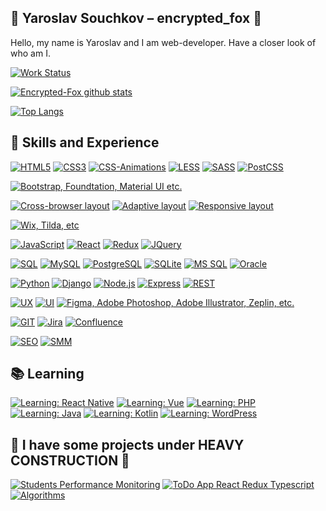 ## 	:fox_face: Yaroslav Souchkov – encrypted_fox :fox_face:

Hello, my name is Yaroslav and I am web-developer. Have a closer look of who am I.

[![Work Status](https://img.shields.io/badge/status-accepting%20job%20offers-brightgreen?style=for-the-badge)](https://github.com/encrypted-fox)

[![Encrypted-Fox github stats](https://github-readme-stats.vercel.app/api?username=encrypted-fox&theme=synthwave)](https://github.com/encrypted-fox)

[![Top Langs](https://github-readme-stats.vercel.app/api/top-langs/?username=encrypted-fox&theme=synthwave)](https://github.com/encrypted-fox)


## :toolbox: Skills and Experience


[![HTML5](https://img.shields.io/badge/-HTML5-ff69b4?style=for-the-badge)](https://github.com/encrypted-fox)
[![CSS3](https://img.shields.io/badge/-CSS3-ff69b4?style=for-the-badge)](https://github.com/encrypted-fox)
[![CSS-Animations](https://img.shields.io/badge/-CSS3--animations-ff69b4?style=for-the-badge)](https://github.com/encrypted-fox)
[![LESS](https://img.shields.io/badge/-less-ff69b4?style=for-the-badge)](https://github.com/encrypted-fox)
[![SASS](https://img.shields.io/badge/-sass-ff69b4?style=for-the-badge)](https://github.com/encrypted-fox)
[![PostCSS](https://img.shields.io/badge/-postcss-ff69b4?style=for-the-badge)](https://github.com/encrypted-fox)

[![Bootstrap, Foundtation, Material UI etc.](https://img.shields.io/badge/-bootstrap,%20foundation,%20material%20ui,%20etc.-brightgreen?style=for-the-badge)](https://github.com/encrypted-fox)

[![Cross-browser layout](https://img.shields.io/badge/-cross--browser%20layout-informational?style=for-the-badge)](https://github.com/encrypted-fox)
[![Adaptive layout](https://img.shields.io/badge/-adaptive%20layout-informational?style=for-the-badge)](https://github.com/encrypted-fox)
[![Responsive layout](https://img.shields.io/badge/-responsive%20layout-informational?style=for-the-badge)](https://github.com/encrypted-fox)

[![Wix, Tilda, etc](https://img.shields.io/badge/-wix,%20tilda,%20etc.-lightgrey?style=for-the-badge)](https://github.com/encrypted-fox)

[![JavaScript](https://img.shields.io/badge/-javascript-ffcc00?style=for-the-badge)](https://github.com/encrypted-fox)
[![React](https://img.shields.io/badge/-react-ffcc00?style=for-the-badge)](https://github.com/encrypted-fox)
[![Redux](https://img.shields.io/badge/-redux-ffcc00?style=for-the-badge)](https://github.com/encrypted-fox)
[![JQuery](https://img.shields.io/badge/-jquery-ffcc00?style=for-the-badge)](https://github.com/encrypted-fox)

[![SQL](https://img.shields.io/badge/-sql-coral?style=for-the-badge)](https://github.com/encrypted-fox)
[![MySQL](https://img.shields.io/badge/-mysql-coral?style=for-the-badge)](https://github.com/encrypted-fox)
[![PostgreSQL](https://img.shields.io/badge/-postgresql-coral?style=for-the-badge)](https://github.com/encrypted-fox)
[![SQLite](https://img.shields.io/badge/-sqlite-coral?style=for-the-badge)](https://github.com/encrypted-fox)
[![MS SQL](https://img.shields.io/badge/-ms%20sql-coral?style=for-the-badge)](https://github.com/encrypted-fox)
[![Oracle](https://img.shields.io/badge/-oracle-coral?style=for-the-badge)](https://github.com/encrypted-fox)

[![Python](https://img.shields.io/badge/-python-lightblue?style=for-the-badge)](https://github.com/encrypted-fox)
[![Django](https://img.shields.io/badge/-django-lightblue?style=for-the-badge)](https://github.com/encrypted-fox)
[![Node.js](https://img.shields.io/badge/-node.js-lightblue?style=for-the-badge)](https://github.com/encrypted-fox)
[![Express](https://img.shields.io/badge/-express-lightblue?style=for-the-badge)](https://github.com/encrypted-fox)
[![REST](https://img.shields.io/badge/-rest-lightblue?style=for-the-badge)](https://github.com/encrypted-fox)

[![UX](https://img.shields.io/badge/-ux-lightcoral?style=for-the-badge)](https://github.com/encrypted-fox)
[![UI](https://img.shields.io/badge/-ui-lightcoral?style=for-the-badge)](https://github.com/encrypted-fox)
[![Figma, Adobe Photoshop, Adobe Illustrator, Zeplin, etc.](https://img.shields.io/badge/-figma,%20adobe%20photoshop,%20adobe%20illustrator,%20Zeplin,%20etc.-lightcoral?style=for-the-badge)](https://github.com/encrypted-fox)

[![GIT](https://img.shields.io/badge/-git-black?style=for-the-badge)](https://github.com/encrypted-fox)
[![Jira](https://img.shields.io/badge/-jira-black?style=for-the-badge)](https://github.com/encrypted-fox)
[![Confluence](https://img.shields.io/badge/-confluence-black?style=for-the-badge)](https://github.com/encrypted-fox)

[![SEO](https://img.shields.io/badge/-seo-green?style=for-the-badge)](https://github.com/encrypted-fox)
[![SMM](https://img.shields.io/badge/-smm-green?style=for-the-badge)](https://github.com/encrypted-fox)

## :books: Learning 

[![Learning: React Native](https://img.shields.io/badge/learning-react%20native-grey?style=for-the-badge)](https://github.com/encrypted-fox)
[![Learning: Vue](https://img.shields.io/badge/learning-vue-grey?style=for-the-badge)](https://github.com/encrypted-fox)
[![Learning: PHP](https://img.shields.io/badge/learning-php-grey?style=for-the-badge)](https://github.com/encrypted-fox)
[![Learning: Java](https://img.shields.io/badge/learning-java-grey?style=for-the-badge)](https://github.com/encrypted-fox)
[![Learning: Kotlin](https://img.shields.io/badge/learning-kotlin-grey?style=for-the-badge)](https://github.com/encrypted-fox)
[![Learning: WordPress](https://img.shields.io/badge/learning-wordpress-grey?style=for-the-badge)](https://github.com/encrypted-fox)

## :construction: I have some projects under HEAVY CONSTRUCTION :construction:

[![Students Performance Monitoring](https://github-readme-stats.vercel.app/api/pin/?username=encrypted-fox&repo=students_performance_monitoring&theme=synthwave)](https://github.com/encrypted-fox/students_performance_monitoring)
[![ToDo App React Redux Typescript](https://github-readme-stats.vercel.app/api/pin/?username=encrypted-fox&repo=todo_app_react_redux_typescript&theme=synthwave)](https://github.com/encrypted-fox/todo_app_react_redux_typescript)
[![Algorithms](https://github-readme-stats.vercel.app/api/pin/?username=encrypted-fox&repo=algorithms&theme=synthwave)](https://github.com/encrypted-fox/algorithms)
